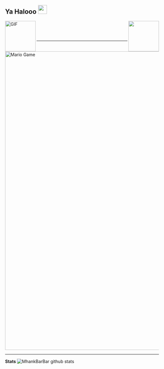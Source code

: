 ## Ya Halooo <img src="https://github.com/TheDudeThatCode/TheDudeThatCode/blob/master/Assets/Hi.gif" width="29px">

<img src="https://avatars3.githubusercontent.com/u/55822959?s=400&u=4b2368bf7bee0de2b74e972095f38ec4c369247e&v=4" width="100" height="100" align="right">
<img align="left" alt="GIF" height="100px" src="https://i.giphy.com/media/LMt9638dO8dftAjtco/200.webp" /><br><br><br>

___

<img src="https://github.com/TheDudeThatCode/TheDudeThatCode/blob/master/Assets/Mario_Gameplay.gif" alt="Mario Game" width="980">

___

**Stats**
![MhankBarBar github stats](https://github-readme-stats.vercel.app/api?username=mhankbarbar&show_icons=true&title_color=000&icon_color=79ff97&text_color=000)
